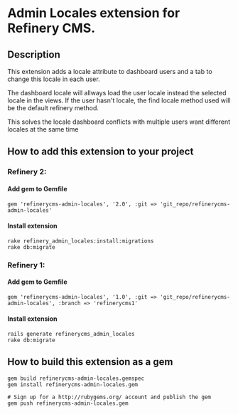 # Admin Locales extension for Refinery CMS.

## Description

  This extension adds a locale attribute to dashboard users
and a tab to change this locale in each user.

  The dashboard locale will allways load the user locale instead the selected locale
in the views. If the user hasn't locale, the find locale method used will be the default
refinery method.

  This solves the locale dashboard conflicts with multiple users want different locales
at the same time

## How to add this extension to your project

### Refinery 2:

#### Add gem to Gemfile
    gem 'refinerycms-admin-locales', '2.0', :git => 'git_repo/refinerycms-admin-locales'

#### Install extension
    rake refinery_admin_locales:install:migrations
    rake db:migrate


### Refinery 1:

#### Add gem to Gemfile
    gem 'refinerycms-admin-locales', '1.0', :git => 'git_repo/refinerycms-admin-locales', :branch => 'refinerycms1'

#### Install extension
    rails generate refinerycms_admin_locales
    rake db:migrate

## How to build this extension as a gem

    gem build refinerycms-admin-locales.gemspec
    gem install refinerycms-admin-locales.gem

    # Sign up for a http://rubygems.org/ account and publish the gem
    gem push refinerycms-admin-locales.gem

